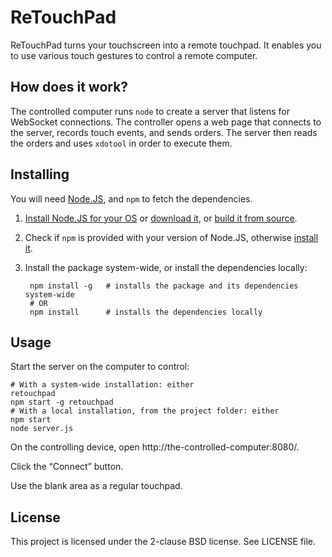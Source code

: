 ReTouchPad
==========

ReTouchPad turns your touchscreen into a remote touchpad.
It enables you to use various touch gestures to control a remote computer.



How does it work?
-----------------

The controlled computer runs `node` to create a server that listens for WebSocket connections.
The controller opens a web page that connects to the server, records touch events, and sends orders.
The server then reads the orders and uses `xdotool` in order to execute them.



Installing
----------

You will need [Node.JS][nodejs-download], and `npm` to fetch the dependencies.

1. [Install Node.JS for your OS][nodejs-install] or [download it][nodejs-download], or [build it from source][nodejs-build].

2. Check if `npm` is provided with your version of Node.JS, otherwise [install it][npm-download].

3. Install the package system-wide, or install the dependencies locally:

        npm install -g   # installs the package and its dependencies system-wide
        # OR
        npm install      # installs the dependencies locally



Usage
-----

Start the server on the computer to control:

    # With a system-wide installation: either
    retouchpad
    npm start -g retouchpad
    # With a local installation, from the project folder: either
    npm start
    node server.js

On the controlling device, open http://the-controlled-computer:8080/.

Click the “Connect” button.

Use the blank area as a regular touchpad.



License
-------

This project is licensed under the 2-clause BSD license.
See LICENSE file.

[nodejs-install]: https://github.com/joyent/node/wiki/Installing-Node.js-via-package-manager
[nodejs-download]: http://nodejs.org/download/
[nodejs-build]: https://github.com/joyent/node#to-build

[npm-download]: https://npmjs.org/doc/README.html
